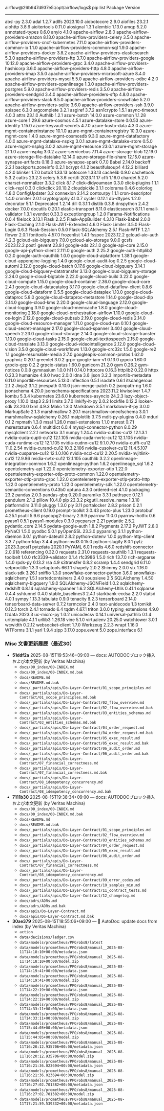 airflow@26b947d937e5:/opt/airflow/logs$ pip list
Package                                  Version
---------------------------------------- ---------------
absl-py                                  2.3.0
adal                                     1.2.7
adlfs                                    2023.10.0
aiobotocore                              2.9.0
aiofiles                                 23.2.1
aiohttp                                  3.8.6
aioitertools                             0.11.0
aiosignal                                1.3.1
alembic                                  1.13.0
amqp                                     5.2.0
annotated-types                          0.6.0
anyio                                    4.1.0
apache-airflow                           2.8.0
apache-airflow-providers-amazon          8.13.0
apache-airflow-providers-celery          3.5.0
apache-airflow-providers-cncf-kubernetes 7.11.0
apache-airflow-providers-common-io       1.1.0
apache-airflow-providers-common-sql      1.9.0
apache-airflow-providers-docker          3.8.2
apache-airflow-providers-elasticsearch   5.3.0
apache-airflow-providers-ftp             3.7.0
apache-airflow-providers-google          10.12.0
apache-airflow-providers-grpc            3.4.0
apache-airflow-providers-hashicorp       3.6.0
apache-airflow-providers-http            4.8.0
apache-airflow-providers-imap            3.5.0
apache-airflow-providers-microsoft-azure 8.4.0
apache-airflow-providers-mysql           5.5.0
apache-airflow-providers-odbc            4.2.0
apache-airflow-providers-openlineage     1.3.0
apache-airflow-providers-postgres        5.9.0
apache-airflow-providers-redis           3.5.0
apache-airflow-providers-sendgrid        3.4.0
apache-airflow-providers-sftp            4.8.0
apache-airflow-providers-slack           8.5.0
apache-airflow-providers-snowflake       5.2.0
apache-airflow-providers-sqlite          3.6.0
apache-airflow-providers-ssh             3.9.0
apispec                                  6.3.0
argcomplete                              3.2.1
asgiref                                  3.7.2
asn1crypto                               1.5.1
async-timeout                            4.0.3
attrs                                    23.1.0
Authlib                                  1.2.1
azure-batch                              14.0.0
azure-common                             1.1.28
azure-core                               1.29.6
azure-cosmos                             4.5.1
azure-datalake-store                     0.0.53
azure-identity                           1.15.0
azure-keyvault-secrets                   4.7.0
azure-kusto-data                         4.3.0
azure-mgmt-containerinstance             10.1.0
azure-mgmt-containerregistry             10.3.0
azure-mgmt-core                          1.4.0
azure-mgmt-cosmosdb                      9.3.0
azure-mgmt-datafactory                   4.0.0
azure-mgmt-datalake-nspkg                3.0.1
azure-mgmt-datalake-store                0.5.0
azure-mgmt-nspkg                         3.0.2
azure-mgmt-resource                      23.0.1
azure-mgmt-storage                       21.1.0
azure-nspkg                              3.0.2
azure-servicebus                         7.11.4
azure-storage-blob                       12.19.0
azure-storage-file-datalake              12.14.0
azure-storage-file-share                 12.15.0
azure-synapse-artifacts                  0.18.0
azure-synapse-spark                      0.7.0
Babel                                    2.14.0
backoff                                  2.2.1
backports.zoneinfo                       0.2.1
bcrypt                                   4.1.2
beautifulsoup4                           4.12.2
billiard                                 4.2.0
blinker                                  1.7.0
boto3                                    1.33.13
botocore                                 1.33.13
cachelib                                 0.9.0
cachetools                               5.3.2
cattrs                                   23.2.3
celery                                   5.3.6
certifi                                  2023.11.17
cffi                                     1.16.0
chardet                                  5.2.0
charset-normalizer                       3.3.2
click                                    8.1.7
click-didyoumean                         0.3.0
click-plugins                            1.1.1
click-repl                               0.3.0
clickclick                               20.10.2
cloudpickle                              3.1.1
colorama                                 0.4.6
colorlog                                 4.8.0
ConfigUpdater                            3.2
connexion                                2.14.2
contourpy                                1.1.1
cron-descriptor                          1.4.0
croniter                                 2.0.1
cryptography                             41.0.7
cycler                                   0.12.1
db-dtypes                                1.2.0
decorator                                5.1.1
Deprecated                               1.2.14
dill                                     0.3.1.1
distlib                                  0.3.8
dnspython                                2.4.2
docker                                   7.0.0
docutils                                 0.20.1
elastic-transport                        8.11.0
elasticsearch                            8.11.1
email-validator                          1.3.1
eventlet                                 0.33.3
exceptiongroup                           1.2.0
Farama-Notifications                     0.0.4
filelock                                 3.13.1
Flask                                    2.2.5
Flask-AppBuilder                         4.3.10
Flask-Babel                              2.0.0
Flask-Caching                            2.1.0
Flask-JWT-Extended                       4.6.0
Flask-Limiter                            3.5.0
Flask-Login                              0.6.3
Flask-Session                            0.5.0
Flask-SQLAlchemy                         2.5.1
Flask-WTF                                1.2.1
flower                                   2.0.1
fonttools                                4.57.0
frozenlist                               1.4.1
fsspec                                   2023.12.2
gcloud-aio-auth                          4.2.3
gcloud-aio-bigquery                      7.0.0
gcloud-aio-storage                       9.0.0
gcsfs                                    2023.12.2.post1
gevent                                   23.9.1
google-ads                               22.1.0
google-api-core                          2.15.0
google-api-python-client                 2.111.0
google-auth                              2.25.2
google-auth-httplib2                     0.2.0
google-auth-oauthlib                     1.0.0
google-cloud-aiplatform                  1.38.1
google-cloud-appengine-logging           1.4.0
google-cloud-audit-log                   0.2.5
google-cloud-automl                      2.12.0
google-cloud-batch                       0.17.6
google-cloud-bigquery                    3.14.1
google-cloud-bigquery-datatransfer       3.13.0
google-cloud-bigquery-storage            2.24.0
google-cloud-bigtable                    2.22.0
google-cloud-build                       3.22.0
google-cloud-compute                     1.15.0
google-cloud-container                   2.36.0
google-cloud-core                        2.4.1
google-cloud-datacatalog                 3.17.0
google-cloud-dataflow-client             0.8.6
google-cloud-dataform                    0.5.5
google-cloud-dataplex                    1.10.0
google-cloud-dataproc                    5.8.0
google-cloud-dataproc-metastore          1.14.0
google-cloud-dlp                         3.14.0
google-cloud-kms                         2.20.0
google-cloud-language                    2.12.0
google-cloud-logging                     3.9.0
google-cloud-memcache                    1.8.0
google-cloud-monitoring                  2.18.0
google-cloud-orchestration-airflow       1.10.0
google-cloud-os-login                    2.12.0
google-cloud-pubsub                      2.19.0
google-cloud-redis                       2.14.0
google-cloud-resource-manager            1.11.0
google-cloud-run                         0.10.1
google-cloud-secret-manager              2.17.0
google-cloud-spanner                     3.40.1
google-cloud-speech                      2.23.0
google-cloud-storage                     2.14.0
google-cloud-storage-transfer            1.10.0
google-cloud-tasks                       2.15.0
google-cloud-texttospeech                2.15.0
google-cloud-translate                   3.13.0
google-cloud-videointelligence           2.12.0
google-cloud-vision                      3.5.0
google-cloud-workflows                   1.13.0
google-crc32c                            1.5.0
google-re2                               1.1
google-resumable-media                   2.7.0
googleapis-common-protos                 1.62.0
graphviz                                 0.20.1
greenlet                                 3.0.2
grpc-google-iam-v1                       0.13.0
grpcio                                   1.60.0
grpcio-gcp                               0.2.2
grpcio-status                            1.60.0
gunicorn                                 21.2.0
gym                                      0.26.2
gym-notices                              0.0.8
gymnasium                                1.0.0
h11                                      0.14.0
httpcore                                 0.16.3
httplib2                                 0.22.0
httpx                                    0.23.3
humanize                                 4.9.0
hvac                                     2.0.0
idna                                     3.6
ijson                                    3.2.3
importlib-metadata                       6.11.0
importlib-resources                      5.13.0
inflection                               0.5.1
isodate                                  0.6.1
itsdangerous                             2.1.2
Jinja2                                   3.1.2
jmespath                                 0.10.0
json-merge-patch                         0.2
jsonpath-ng                              1.6.0
jsonschema                               4.20.0
jsonschema-specifications                2023.11.2
kiwisolver                               1.4.7
kombu                                    5.3.4
kubernetes                               23.6.0
kubernetes-asyncio                       24.2.3
lazy-object-proxy                        1.10.0
ldap3                                    2.9.1
limits                                   3.7.0
linkify-it-py                            2.0.2
lockfile                                 0.12.2
looker-sdk                               23.20.0
lxml                                     4.9.3
Mako                                     1.3.0
Markdown                                 3.5.1
markdown-it-py                           3.0.0
MarkupSafe                               2.1.3
marshmallow                              3.20.1
marshmallow-oneofschema                  3.0.1
marshmallow-sqlalchemy                   0.26.1
matplotlib                               3.7.5
mdit-py-plugins                          0.4.0
mdurl                                    0.1.2
mpmath                                   1.3.0
msal                                     1.26.0
msal-extensions                          1.1.0
msrest                                   0.7.1
msrestazure                              0.6.4
multidict                                6.0.4
mysql-connector-python                   8.0.29
mysqlclient                              2.2.1
networkx                                 3.1
numpy                                    1.24.4
nvidia-cublas-cu12                       12.1.3.1
nvidia-cuda-cupti-cu12                   12.1.105
nvidia-cuda-nvrtc-cu12                   12.1.105
nvidia-cuda-runtime-cu12                 12.1.105
nvidia-cudnn-cu12                        9.1.0.70
nvidia-cufft-cu12                        11.0.2.54
nvidia-curand-cu12                       10.3.2.106
nvidia-cusolver-cu12                     11.4.5.107
nvidia-cusparse-cu12                     12.1.0.106
nvidia-nccl-cu12                         2.20.5
nvidia-nvjitlink-cu12                    12.9.86
nvidia-nvtx-cu12                         12.1.105
oauthlib                                 3.2.2
openlineage-integration-common           1.6.2
openlineage-python                       1.6.2
openlineage_sql                          1.6.2
opentelemetry-api                        1.22.0
opentelemetry-exporter-otlp              1.22.0
opentelemetry-exporter-otlp-proto-common 1.22.0
opentelemetry-exporter-otlp-proto-grpc   1.22.0
opentelemetry-exporter-otlp-proto-http   1.22.0
opentelemetry-proto                      1.22.0
opentelemetry-sdk                        1.22.0
opentelemetry-semantic-conventions       0.43b0
optuna                                   4.3.0
ordered-set                              4.1.0
packaging                                23.2
pandas                                   2.0.3
pandas-gbq                               0.20.0
paramiko                                 3.3.1
pathspec                                 0.12.1
pendulum                                 2.1.2
pillow                                   10.4.0
pip                                      23.3.2
pkgutil_resolve_name                     1.3.10
platformdirs                             3.11.0
pluggy                                   1.3.0
ply                                      3.11
portalocker                              2.8.2
prison                                   0.2.1
prometheus-client                        0.19.0
prompt-toolkit                           3.0.43
proto-plus                               1.23.0
protobuf                                 4.25.1
psutil                                   5.9.6
psycopg2-binary                          2.9.9
pyarrow                                  11.0.0
pyarrow-hotfix                           0.6
pyasn1                                   0.5.1
pyasn1-modules                           0.3.0
pycparser                                2.21
pydantic                                 2.5.2
pydantic_core                            2.14.5
pydata-google-auth                       1.8.2
Pygments                                 2.17.2
PyJWT                                    2.8.0
PyNaCl                                   1.5.0
pyodbc                                   5.0.1
pyOpenSSL                                23.3.0
pyparsing                                3.1.1
python-daemon                            3.0.1
python-dateutil                          2.8.2
python-dotenv                            1.0.0
python-http-client                       3.3.7
python-ldap                              3.4.4
python-nvd3                              0.15.0
python-slugify                           8.0.1
pytz                                     2023.3.post1
pytzdata                                 2020.1
PyYAML                                   6.0.1
redis                                    4.6.0
redshift-connector                       2.0.918
referencing                              0.32.0
requests                                 2.31.0
requests-oauthlib                        1.3.1
requests-toolbelt                        1.0.0
rfc3339-validator                        0.1.4
rfc3986                                  1.5.0
rich                                     13.7.0
rich-argparse                            1.4.0
rpds-py                                  0.13.2
rsa                                      4.9
s3transfer                               0.8.2
scramp                                   1.4.4
sendgrid                                 6.11.0
setproctitle                             1.3.3
setuptools                               66.1.1
shapely                                  2.0.2
Shimmy                                   2.0.0
six                                      1.16.0
slack-sdk                                3.26.1
sniffio                                  1.3.0
snowflake-connector-python               3.6.0
snowflake-sqlalchemy                     1.5.1
sortedcontainers                         2.4.0
soupsieve                                2.5
SQLAlchemy                               1.4.50
sqlalchemy-bigquery                      1.9.0
SQLAlchemy-JSONField                     1.0.2
sqlalchemy-redshift                      0.8.14
sqlalchemy-spanner                       1.6.2
SQLAlchemy-Utils                         0.41.1
sqlparse                                 0.4.4
sshtunnel                                0.4.0
stable_baselines3                        2.4.1
starkbank-ecdsa                          2.2.0
statsd                                   4.0.1
sympy                                    1.13.3
tabulate                                 0.9.0
tenacity                                 8.2.3
tensorboard                              2.14.0
tensorboard-data-server                  0.7.2
termcolor                                2.4.0
text-unidecode                           1.3
tomlkit                                  0.12.3
torch                                    2.4.1
tornado                                  6.4
tqdm                                     4.67.1
triton                                   3.0.0
typing_extensions                        4.9.0
tzdata                                   2023.3
uc-micro-py                              1.0.2
unicodecsv                               0.14.1
universal-pathlib                        0.1.4
uritemplate                              4.1.1
urllib3                                  1.26.18
vine                                     5.1.0
virtualenv                               20.25.0
watchtower                               3.0.1
wcwidth                                  0.2.12
websocket-client                         1.7.0
Werkzeug                                 2.2.3
wrapt                                    1.16.0
WTForms                                  3.1.1
yarl                                     1.9.4
zipp                                     3.17.0
zope.event                               5.0
zope.interface                           6.1
<!-- AUTODOC:BEGIN mode=git_log path_globs=docs/misc/*.md title="Misc 文書更新履歴（最近30）" limit=30 since=2025-08-01 -->
### Misc 文書更新履歴（最近30）

- **51ddf2a** 2025-08-15T19:53:46+09:00 — docs: AUTODOCブロック挿入および本文更新 (by Veritas Machina)
  - `docs/00_index/00-INDEX.md`
  - `docs/00_index/00-INDEX.md.bak`
  - `docs/README.md`
  - `docs/README.md.bak`
  - `docs/_partials/apis/Do-Layer-Contract/01_scope_principles.md`
  - `docs/_partials/apis/Do-Layer-Contract/01_scope_principles.md.bak`
  - `docs/_partials/apis/Do-Layer-Contract/02_flow_overview.md`
  - `docs/_partials/apis/Do-Layer-Contract/02_flow_overview.md.bak`
  - `docs/_partials/apis/Do-Layer-Contract/03_entities_schemas.md`
  - `docs/_partials/apis/Do-Layer-Contract/03_entities_schemas.md.bak`
  - `docs/_partials/apis/Do-Layer-Contract/04_order_request.md`
  - `docs/_partials/apis/Do-Layer-Contract/04_order_request.md.bak`
  - `docs/_partials/apis/Do-Layer-Contract/05_exec_result.md`
  - `docs/_partials/apis/Do-Layer-Contract/05_exec_result.md.bak`
  - `docs/_partials/apis/Do-Layer-Contract/06_audit_order.md`
  - `docs/_partials/apis/Do-Layer-Contract/06_audit_order.md.bak`
  - `docs/_partials/apis/Do-Layer-Contract/07_financial_correctness.md`
  - `docs/_partials/apis/Do-Layer-Contract/07_financial_correctness.md.bak`
  - `docs/_partials/apis/Do-Layer-Contract/08_idempotency_concurrency.md`
  - `docs/_partials/apis/Do-Layer-Contract/08_idempotency_concurrency.md.bak`
- **7111b30** 2025-08-15T19:38:34+09:00 — docs: AUTODOCブロック挿入および本文更新 (by Veritas Machina)
  - `docs/00_index/00-INDEX.md`
  - `docs/00_index/00-INDEX.md.bak`
  - `docs/README.md`
  - `docs/README.md.bak`
  - `docs/_partials/apis/Do-Layer-Contract/01_scope_principles.md`
  - `docs/_partials/apis/Do-Layer-Contract/02_flow_overview.md`
  - `docs/_partials/apis/Do-Layer-Contract/03_entities_schemas.md`
  - `docs/_partials/apis/Do-Layer-Contract/04_order_request.md`
  - `docs/_partials/apis/Do-Layer-Contract/05_exec_result.md`
  - `docs/_partials/apis/Do-Layer-Contract/06_audit_order.md`
  - `docs/_partials/apis/Do-Layer-Contract/07_financial_correctness.md`
  - `docs/_partials/apis/Do-Layer-Contract/08_idempotency_concurrency.md`
  - `docs/_partials/apis/Do-Layer-Contract/09_error_codes.md`
  - `docs/_partials/apis/Do-Layer-Contract/10_samples_min.md`
  - `docs/_partials/apis/Do-Layer-Contract/11_contract_tests.md`
  - `docs/_partials/apis/Do-Layer-Contract/12_changelog.md`
  - `docs/adrs/ADRs.md`
  - `docs/adrs/ADRs.md.bak`
  - `docs/apis/Do-Layer-Contract.md`
  - `docs/apis/Do-Layer-Contract.md.bak`
- **30ae379** 2025-08-15T18:55:06+09:00 — 📄 AutoDoc: update docs from index (by Veritas Machina)
  - `action`
  - `data/decisions/ledger.csv`
  - `data/models/prometheus/PPO/obs8/latest`
  - `data/models/prometheus/PPO/obs8/manual__2025-08-11T14:18:10+00:00/metadata.json`
  - `data/models/prometheus/PPO/obs8/manual__2025-08-11T14:18:10+00:00/model.zip`
  - `data/models/prometheus/PPO/obs8/manual__2025-08-11T14:19:41+00:00/metadata.json`
  - `data/models/prometheus/PPO/obs8/manual__2025-08-11T14:19:41+00:00/model.zip`
  - `data/models/prometheus/PPO/obs8/manual__2025-08-11T14:22:19+00:00/metadata.json`
  - `data/models/prometheus/PPO/obs8/manual__2025-08-11T14:22:19+00:00/model.zip`
  - `data/models/prometheus/PPO/obs8/manual__2025-08-11T14:33:11+00:00/metadata.json`
  - `data/models/prometheus/PPO/obs8/manual__2025-08-11T14:33:11+00:00/model.zip`
  - `data/models/prometheus/PPO/obs8/manual__2025-08-11T15:44:05+00:00/metadata.json`
  - `data/models/prometheus/PPO/obs8/manual__2025-08-11T15:44:05+00:00/model.zip`
  - `data/models/prometheus/PPO/obs8/manual__2025-08-11T16:20:12.935706+00:00/metadata.json`
  - `data/models/prometheus/PPO/obs8/manual__2025-08-11T16:20:12.935706+00:00/model.zip`
  - `data/models/prometheus/PPO/obs8/manual__2025-08-11T16:21:36.023694+00:00/metadata.json`
  - `data/models/prometheus/PPO/obs8/manual__2025-08-11T16:21:36.023694+00:00/model.zip`
  - `data/models/prometheus/PPO/obs8/manual__2025-08-11T16:27:02.701382+00:00/metadata.json`
  - `data/models/prometheus/PPO/obs8/manual__2025-08-11T16:27:02.701382+00:00/model.zip`
  - `data/models/prometheus/PPO/obs8/manual__2025-08-11T17:21:59.539332+00:00/metadata.json`
<!-- AUTODOC:END -->
